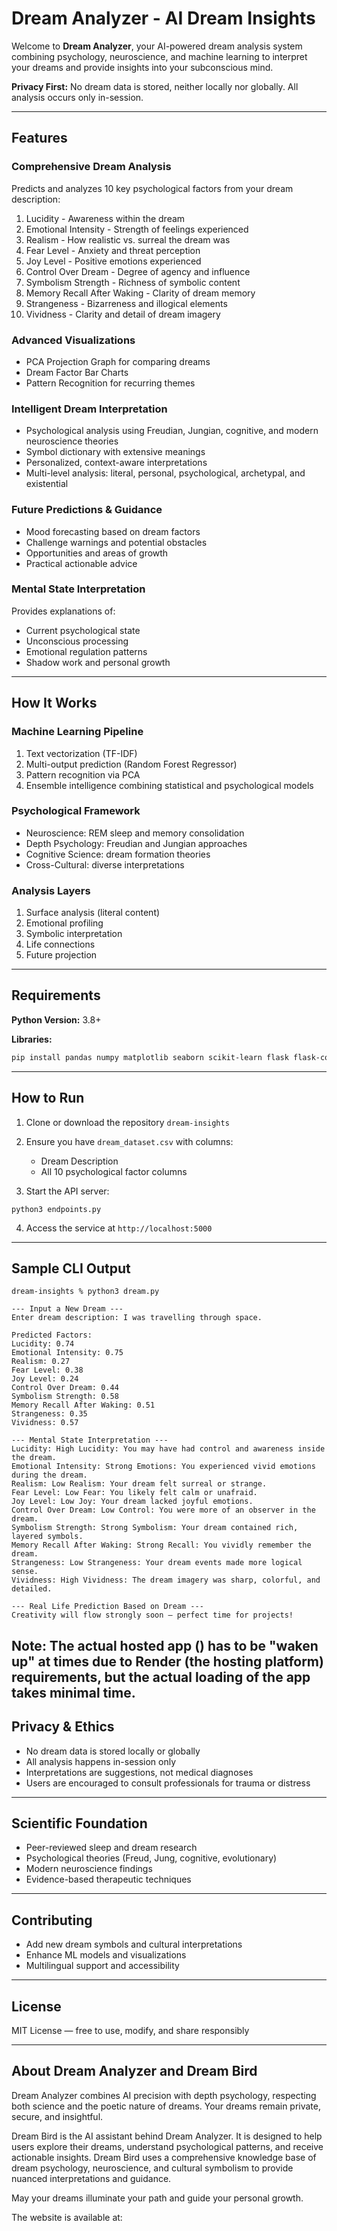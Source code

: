 # Dream Analyzer - AI Dream Insights

Welcome to **Dream Analyzer**, your AI-powered dream analysis system combining psychology, neuroscience, and machine learning to interpret your dreams and provide insights into your subconscious mind.

**Privacy First:** No dream data is stored, neither locally nor globally. All analysis occurs only in-session.

---

## Features

### Comprehensive Dream Analysis

Predicts and analyzes 10 key psychological factors from your dream description:

1. Lucidity - Awareness within the dream
2. Emotional Intensity - Strength of feelings experienced
3. Realism - How realistic vs. surreal the dream was
4. Fear Level - Anxiety and threat perception
5. Joy Level - Positive emotions experienced
6. Control Over Dream - Degree of agency and influence
7. Symbolism Strength - Richness of symbolic content
8. Memory Recall After Waking - Clarity of dream memory
9. Strangeness - Bizarreness and illogical elements
10. Vividness - Clarity and detail of dream imagery

### Advanced Visualizations

* PCA Projection Graph for comparing dreams
* Dream Factor Bar Charts
* Pattern Recognition for recurring themes

### Intelligent Dream Interpretation

* Psychological analysis using Freudian, Jungian, cognitive, and modern neuroscience theories
* Symbol dictionary with extensive meanings
* Personalized, context-aware interpretations
* Multi-level analysis: literal, personal, psychological, archetypal, and existential

### Future Predictions & Guidance

* Mood forecasting based on dream factors
* Challenge warnings and potential obstacles
* Opportunities and areas of growth
* Practical actionable advice

### Mental State Interpretation

Provides explanations of:

* Current psychological state
* Unconscious processing
* Emotional regulation patterns
* Shadow work and personal growth

---

## How It Works

### Machine Learning Pipeline

1. Text vectorization (TF-IDF)
2. Multi-output prediction (Random Forest Regressor)
3. Pattern recognition via PCA
4. Ensemble intelligence combining statistical and psychological models

### Psychological Framework

* Neuroscience: REM sleep and memory consolidation
* Depth Psychology: Freudian and Jungian approaches
* Cognitive Science: dream formation theories
* Cross-Cultural: diverse interpretations

### Analysis Layers

1. Surface analysis (literal content)
2. Emotional profiling
3. Symbolic interpretation
4. Life connections
5. Future projection

---

## Requirements

**Python Version:** 3.8+

**Libraries:**

```bash
pip install pandas numpy matplotlib seaborn scikit-learn flask flask-cors
```

---

## How to Run

1. Clone or download the repository `dream-insights`
2. Ensure you have `dream_dataset.csv` with columns:

   * Dream Description
   * All 10 psychological factor columns
3. Start the API server:

```
python3 endpoints.py
```

4. Access the service at `http://localhost:5000`

---

## Sample CLI Output

```
dream-insights % python3 dream.py

--- Input a New Dream ---
Enter dream description: I was travelling through space.

Predicted Factors:
Lucidity: 0.74
Emotional Intensity: 0.75
Realism: 0.27
Fear Level: 0.38
Joy Level: 0.24
Control Over Dream: 0.44
Symbolism Strength: 0.58
Memory Recall After Waking: 0.51
Strangeness: 0.35
Vividness: 0.57

--- Mental State Interpretation ---
Lucidity: High Lucidity: You may have had control and awareness inside the dream.
Emotional Intensity: Strong Emotions: You experienced vivid emotions during the dream.
Realism: Low Realism: Your dream felt surreal or strange.
Fear Level: Low Fear: You likely felt calm or unafraid.
Joy Level: Low Joy: Your dream lacked joyful emotions.
Control Over Dream: Low Control: You were more of an observer in the dream.
Symbolism Strength: Strong Symbolism: Your dream contained rich, layered symbols.
Memory Recall After Waking: Strong Recall: You vividly remember the dream.
Strangeness: Low Strangeness: Your dream events made more logical sense.
Vividness: High Vividness: The dream imagery was sharp, colorful, and detailed.

--- Real Life Prediction Based on Dream ---
Creativity will flow strongly soon — perfect time for projects!
```

Note: The actual hosted app () has to be "waken up" at times due to Render (the hosting platform) requirements, but the actual loading of the app takes minimal time.
---

## Privacy & Ethics

* No dream data is stored locally or globally
* All analysis happens in-session only
* Interpretations are suggestions, not medical diagnoses
* Users are encouraged to consult professionals for trauma or distress

---

## Scientific Foundation

* Peer-reviewed sleep and dream research
* Psychological theories (Freud, Jung, cognitive, evolutionary)
* Modern neuroscience findings
* Evidence-based therapeutic techniques

---

## Contributing

* Add new dream symbols and cultural interpretations
* Enhance ML models and visualizations
* Multilingual support and accessibility

---

## License

MIT License — free to use, modify, and share responsibly

---

## About Dream Analyzer and Dream Bird

Dream Analyzer combines AI precision with depth psychology, respecting both science and the poetic nature of dreams. Your dreams remain private, secure, and insightful.

Dream Bird is the AI assistant behind Dream Analyzer. It is designed to help users explore their dreams, understand psychological patterns, and receive actionable insights. Dream Bird uses a comprehensive knowledge base of dream psychology, neuroscience, and cultural symbolism to provide nuanced interpretations and guidance.

May your dreams illuminate your path and guide your personal growth.

The website is available at:
